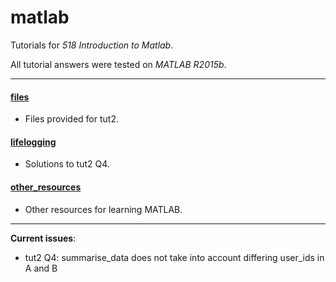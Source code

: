 # matlab

Tutorials for _518 Introduction to Matlab_.

All tutorial answers were tested on _MATLAB R2015b_.

---

#### [files](files)
- Files provided for tut2.

#### [lifelogging](lifelogging)
- Solutions to tut2 Q4.

#### [other_resources](other_resources)
- Other resources for learning MATLAB.

---

__Current issues__:

- tut2 Q4: summarise_data does not take into account differing user_ids in A and B
